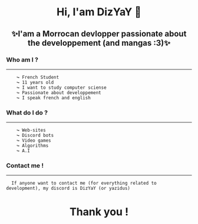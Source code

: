 <h1 align="center">Hi, I'am DizYaY 👋</h1>
<h2 align="center">✨I'am a Morrocan devlopper passionate about the developpement (and mangas :3)✨</h2>

### Who am I ?
___
        ↪ French Student
        ↪ 11 years old
        ↪ I want to study computer sciense
        ↪ Passionate about developpement
        ↪ I speak french and english

### What do I do ?
___

        ↪ Web-sites
        ↪ Discord bots
        ↪ Video games
        ↪ Algorithms
        ↪ A.I

### Contact me !
___
      If anyone want to contact me (for everything related to development), my discord is DizYaY (or yazidus)
<h1 align="center">Thank you !</h1>
